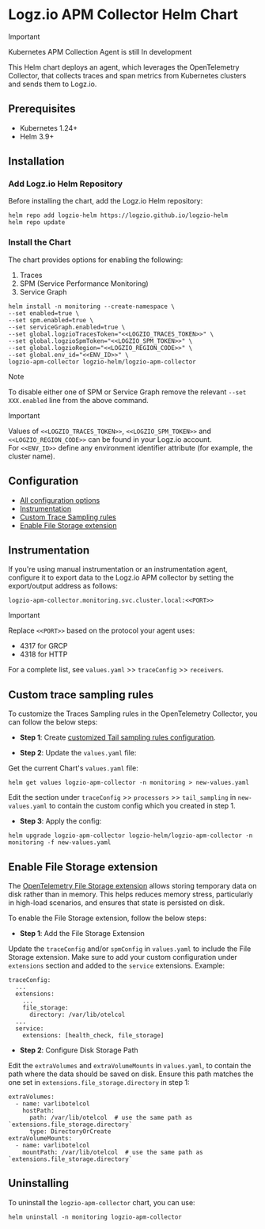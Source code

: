# Logz.io APM Collector Helm Chart
> [!IMPORTANT]
> Kubernetes APM Collection Agent is still In development

This Helm chart deploys an agent, which leverages the OpenTelemetry Collector, that collects traces and span metrics from Kubernetes clusters and sends them to Logz.io.


## Prerequisites
- Kubernetes 1.24+
- Helm 3.9+

## Installation
### Add Logz.io Helm Repository
Before installing the chart, add the Logz.io Helm repository:
```shell
helm repo add logzio-helm https://logzio.github.io/logzio-helm
helm repo update
```

### Install the Chart

The chart provides options for enabling the following:
1. Traces
2. SPM (Service Performance Monitoring)
3. Service Graph 


```shell
helm install -n monitoring --create-namespace \
--set enabled=true \
--set spm.enabled=true \
--set serviceGraph.enabled=true \
--set global.logzioTracesToken="<<LOGZIO_TRACES_TOKEN>>" \
--set global.logzioSpmToken="<<LOGZIO_SPM_TOKEN>>" \
--set global.logzioRegion="<<LOGZIO_REGION_CODE>>" \
--set global.env_id="<<ENV_ID>>" \
logzio-apm-collector logzio-helm/logzio-apm-collector
```

> [!NOTE]
> To disable either one of SPM or Service Graph remove the relevant `--set XXX.enabled` line from the above command.

> [!IMPORTANT]
> Values of `<<LOGZIO_TRACES_TOKEN>>`, `<<LOGZIO_SPM_TOKEN>>` and `<<LOGZIO_REGION_CODE>>` can be found in your Logz.io account.  
> For `<<ENV_ID>>` define any environment identifier attribute (for example, the cluster name).


## Configuration

- [All configuration options](./VALUES.md)
- [Instrumentation](#instrumentation)
- [Custom Trace Sampling rules](#custom-trace-sampling-rules)
- [Enable File Storage extension](#enable-file-storage-extension)


## Instrumentation
If you're using manual instrumentation or an instrumentation agent, configure it to export data to the Logz.io APM collector by setting the export/output address as follows:

```
logzio-apm-collector.monitoring.svc.cluster.local:<<PORT>>
```

> [!IMPORTANT]
> Replace `<<PORT>>` based on the protocol your agent uses:
> - 4317 for GRCP
> - 4318 for HTTP
>
> For a complete list, see `values.yaml` >> `traceConfig` >> `receivers`.


## Custom trace sampling rules
To customize the Traces Sampling rules in the OpenTelemetry Collector, you can follow the below steps:

- **Step 1**: Create [customized Tail sampling rules configuration](https://github.com/open-telemetry/opentelemetry-collector-contrib/tree/main/processor/tailsamplingprocessor).

- **Step 2**: Update the `values.yaml` file:

Get the current Chart's `values.yaml` file:
```shell
helm get values logzio-apm-collector -n monitoring > new-values.yaml
```

Edit the section under `traceConfig` >> `processors` >> `tail_sampling` in `new-values.yaml` to contain the custom config which you created in step 1.

- **Step 3**: Apply the config:
```shell
helm upgrade logzio-apm-collector logzio-helm/logzio-apm-collector -n monitoring -f new-values.yaml
```


## Enable File Storage extension
The [OpenTelemetry File Storage extension](https://github.com/open-telemetry/opentelemetry-collector-contrib/tree/main/extension/storage/filestorage) allows storing temporary data on disk rather than in memory. This helps reduces memory stress, particularly in high-load scenarios, and ensures that state is persisted on disk.

To enable the File Storage extension, follow the below steps:

- **Step 1**: Add the File Storage Extension

Update the `traceConfig` and/or `spmConfig` in `values.yaml` to include the File Storage extension.
Make sure to add your custom configuration under `extensions` section and added to the `service` extensions.
Example:

```
traceConfig:
  ...
  extensions:
    ...
    file_storage:
      directory: /var/lib/otelcol
  ...
  service:
    extensions: [health_check, file_storage]
```

- **Step 2**: Configure Disk Storage Path

Edit the `extraVolumes` and `extraVolumeMounts` in `values.yaml`, to contain the path where the data should be saved on disk.
Ensure this path matches the one set in `extensions.file_storage.directory` in step 1:

```
extraVolumes:
  - name: varlibotelcol
    hostPath:
      path: /var/lib/otelcol  # use the same path as `extensions.file_storage.directory`
      type: DirectoryOrCreate
extraVolumeMounts:
  - name: varlibotelcol
    mountPath: /var/lib/otelcol  # use the same path as `extensions.file_storage.directory`
```


## Uninstalling
To uninstall the `logzio-apm-collector` chart, you can use:
```shell
helm uninstall -n monitoring logzio-apm-collector
```
